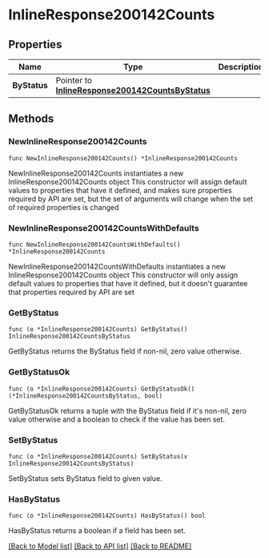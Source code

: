 # InlineResponse200142Counts

## Properties

Name | Type | Description | Notes
------------ | ------------- | ------------- | -------------
**ByStatus** | Pointer to [**InlineResponse200142CountsByStatus**](InlineResponse200142CountsByStatus.md) |  | [optional] 

## Methods

### NewInlineResponse200142Counts

`func NewInlineResponse200142Counts() *InlineResponse200142Counts`

NewInlineResponse200142Counts instantiates a new InlineResponse200142Counts object
This constructor will assign default values to properties that have it defined,
and makes sure properties required by API are set, but the set of arguments
will change when the set of required properties is changed

### NewInlineResponse200142CountsWithDefaults

`func NewInlineResponse200142CountsWithDefaults() *InlineResponse200142Counts`

NewInlineResponse200142CountsWithDefaults instantiates a new InlineResponse200142Counts object
This constructor will only assign default values to properties that have it defined,
but it doesn't guarantee that properties required by API are set

### GetByStatus

`func (o *InlineResponse200142Counts) GetByStatus() InlineResponse200142CountsByStatus`

GetByStatus returns the ByStatus field if non-nil, zero value otherwise.

### GetByStatusOk

`func (o *InlineResponse200142Counts) GetByStatusOk() (*InlineResponse200142CountsByStatus, bool)`

GetByStatusOk returns a tuple with the ByStatus field if it's non-nil, zero value otherwise
and a boolean to check if the value has been set.

### SetByStatus

`func (o *InlineResponse200142Counts) SetByStatus(v InlineResponse200142CountsByStatus)`

SetByStatus sets ByStatus field to given value.

### HasByStatus

`func (o *InlineResponse200142Counts) HasByStatus() bool`

HasByStatus returns a boolean if a field has been set.


[[Back to Model list]](../README.md#documentation-for-models) [[Back to API list]](../README.md#documentation-for-api-endpoints) [[Back to README]](../README.md)


